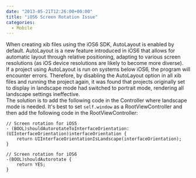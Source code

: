 ```yaml
---
date: "2013-05-21T12:26:00+00:00"
title: "iOS6 Screen Rotation Issue"
categories:
  - Mobile
---
```


When creating xib files using the iOS6 SDK, AutoLayout is enabled by default. AutoLayout is a new feature introduced in iOS6 that allows for automatic layout through relative positioning, adapting to various screen resolutions (as iOS device resolutions are likely to become more diverse).  
If a project using AutoLayout is run on systems below iOS6, the program will encounter errors. Therefore, by disabling the AutoLayout option in all xib files and running the project again, it was found that projects originally set to display in landscape mode had switched to portrait mode, rendering all landscape settings ineffective.  
The solution is to add the following code in the Controller where landscape mode is needed. It's best to set `self.window` as a RootViewController and then add the following code in the RootViewController:

	// Screen rotation for iOS5
	- (BOOL)shouldAutorotateToInterfaceOrientation:(UIInterfaceOrientation)interfaceOrientation {
	    return UIInterfaceOrientationIsLandscape(interfaceOrientation);
	}
	
	// Screen rotation for iOS6
	-(BOOL)shouldAutorotate {
	    return YES;
	}